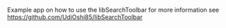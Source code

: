 Example app on how to use the libSearchToolbar
for more information see https://github.com/UdiOshi85/libSearchToolbar
